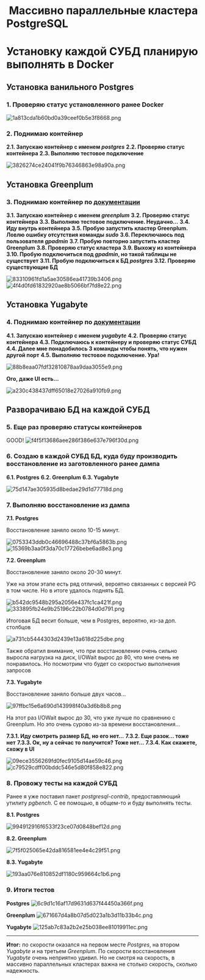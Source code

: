 #  Массивно параллельные кластера PostgreSQL 

# Установку каждой СУБД планирую выполнять в Docker

## Установка ванильного Postgres

### 1. Проверяю статус установленного ранее Docker

![1a813cda1b60bd0a39ceef0b5e3f8668.png](:/af2db618ba454197b63bf14a9223257b)

### 2. Поднимаю контейнер

**2.1. Запускаю контейнер с именем *postgres***
**2.2. Проверяю статус контейнера**
**2.3. Выполняю тестовое подключение**

![3826274ce24041f9b76346863e98a90a.png](:/946c0c7f896746d0bd86833295b6694b)

## Установка Greenplum

### 3. Поднимаю контейнер по [документации](https://vldb.gitbook.io/vldb-greenplum-demo/docker-installation/installing-container)

**3.1. Запускаю контейнер с именем *greenplum***
**3.2. Проверяю статус контейнера**
**3.3. Выполняю тестовое подключение. Неудачно...**
**3.4. Иду внутрь контейнера**
**3.5. Пробую запустить кластер Greenplum. Ловлю ошибку отсутствия команды *sudo***
**3.6. Переключаюсь под пользователя *gpadmin***
**3.7. Пробую повторно запустить кластер Greenplum**
**3.8. Проверяю статус кластера**
**3.9. Выхожу из контейнера**
**3.10. Пробую подключиться под *gpadmin*, но такой таблицы не существует**
**3.11. Пробую подключиться к БД *postgres***
**3.12. Проверяю существующие БД**

![83310961fd1a5ae30586ea41739b3406.png](:/b5c4a6b036584d13a9e408ca8faccf24)
![4f4d0fd61832920ae8b5066bf7fd8e22.png](:/c7f02aab8cd84bcd907bf15b205bb249)

## Установка Yugabyte

### 4. Поднимаю контейнер по [документации](https://docs.yugabyte.com/preview/quick-start/docker/)

**4.1. Запускаю контейнер с именем *yugabyte***
**4.2. Проверяю статус контейнера**
**4.3. Подключаюсь к контейнеру и проверяю статус СУБД**
**4.4. Далее мне понадобилось 3 команды чтобы понять, что нужен другой порт**
**4.5. Выполняю тестовое подключение. Ура!**

![88b8eaa07fdf32810878aa9daa3055e9.png](:/9a3f7d8704654d179b83f9cd6c119d04)

**Ого, даже UI есть...**	

![a230c438437dff65018e27026a910fb9.png](:/33fd5638c4f845b7849ca8e7dfe95daf)

## Разворачиваю БД на каждой СУБД

### 5. Еще раз проверяю статусы контейнеров

GOOD!
![f4f5f13686aee286f386e637e796f30d.png](:/b4dc7996467c4c7b8125c436cc7eb527)

### 6. Создаю в каждой СУБД БД, куда буду производить восстановление из заготовленного ранее дампа

**6.1. Postgres**
**6.2. Greenplum**
**6.3. Yugabyte**

![75d147ae305935d8bedae29d1d77718d.png](:/7ba6cc3a9cc14c878b939607178706be)

### 7. Выполняю восстановление из дампа

**7.1. Postgres**

Восстановление заняло около 10-15 минут.

![0753343ddb0c46696488c37bf6a5863b.png](:/9fab03755fee4857a3752f9a0c2fbf5b)
![15369b3aa0f3da70c17726bebe6ad8e3.png](:/ac561563f3a247d88dd0bca85e70b157)

**7.2. Greenplum**

Восстановление заняло около 20-30 минут.

Уже на этом этапе есть ряд отличий, вероятно связанных с версией PG в том числе. Но в итоге удалось поднять БД.

![b542dc9548b295a2056e437fc1ca421f.png](:/5ca9510441a0423c80b011bda136e7ea)
![333895fb24e9b25196c22b0784d0d791.png](:/ab14ca5c5f9e4fea8fedff373362b440)

Итоговая БД весит больше, чем в Postgres, вероятно, из-за доп. столбцов

![a731cb5444303d2439e13a618d225dbe.png](:/021f0b593150405893ca2252d3c0b6c5)

Также обратил внимание, что при восстановлении очень сильно выросла нагрузка на диск, I/OWait вырос до 80, что мне очень не понравилось. Но посмотрим что будет со скоростью выполнения запросов

**7.3. Yugabyte**

Восстановление заняло больше двух часов...

![97ffbc15e6a690d143998f40a3d6b8b8.png](:/93fc87091b7144c88bec4ced1747e40f)

На этот раз I/OWait вырос до 30, что уже лучше по сравнению с Greenplum. Но это очень сурово из-за времени восстановления...

**7.3.1. Иду смотреть размер БД, но его нет...**
**7.3.2. Еще разок... тоже нет**
**7.3.3. Ок, ну а сейчас то получится? Тоже нет...**
**7.3.4. Как скажете, схожу в UI**

![09ece3556269fd0fec9105d14ae59c46.png](:/46d88e9bc1d146d4817066d6563ff157)
![c79529cdff00bddc546e5d80f858e822.png](:/355fd96c1be7435296421b71bd2d9da3)

### 8. Провожу тесты на каждой СУБД

Ранее я уже поставил пакет *postgresql-contrib*, предоставляющий утилиту *pgbench*. С ее помощью, в общем-то и буду выполнять тесты.

**8.1. Postgres**

![994912916f6533f23ce07d0848bef12d.png](:/7dd08fa9af51487ebfc733f9fe5d0e52)

**8.2. Greenplum**

![7f5f025065e42da816581ee4e4c29f51.png](:/0a1535bf441e474fbf4561551746f84e)

**8.3. Yugabyte**

![193aa076e810852df1180c959664c1b6.png](:/57a374ae728e4e5486a6cf5ba0aea81a)

### 9. Итоги тестов

**Postgres**
![6c9d1c16af17d9631d637f44450a366f.png](:/d9be5158ddb548adb78c3bfd82bbb772)

**Greenplum**
![671667d4a8b07d5d023a1b3d11b33b4c.png](:/a3624b45ff4646afac1eee20f537e587)

**Yugabyte**
![125ab7c83a2b2e25b038ee81019911ec.png](:/88f8298020684d8db5965f3f8e293f1e)
* * *
**Итог:** по скорости оказался на первом месте *Postgres*, на втором *Yugabyte* и на третьем *Greenplum*. По скорости восстановления *Yugabyte* очень неприятно удивил. Но не смотря на скорость, в массивно параллельных кластерах важна не столько скорость, сколько надежность.
